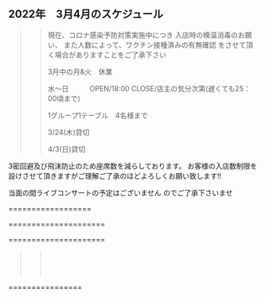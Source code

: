 ## 2022年　3月4月のスケジュール
 

>>
>> 現在、コロナ感染予防対策実施中につき
>> 入店時の検温消毒のお願い、
>> また人数によって、ワクチン接種済みの有無確認
>> をさせて頂く場合がありますことをご了承下さい
>>
>> 
>>
>>
>> 3月中の月&火　休業
>>
>> 水〜日　　　OPEN/18:00 CLOSE/店主の気分次第(遅くても25：00頃まで)
>>
>>
>>    
>>
>>   
>>
>>    1グループ1テーブル　4名様まで
>>
>>      
>>
>>    3/24(木)貸切
>>
>>    4/3(日)貸切

>>



3密回避及び飛沫防止のため座席数を減らしております。
お客様の入店数制限を設けさせて頂きますがご理解ご了承のほどよろしくお願い致します!!

>>
>>
>>

当面の間ライブコンサートの予定はございません
のでご了承下さいませ

>>
>>
>>




==================




>>
>>
>>
>>    
>>
>>
>>    
>>    

=====================
>>
>>
>>
>>
>>    
>>    


=====================
>>
>> <br/>
>>
>> 
>> 
>> <br/>
>>
>> 
>>
>>
>> <br/>
>>
>>
>> 
>>
>>  
>>
>>
>>


 ================

